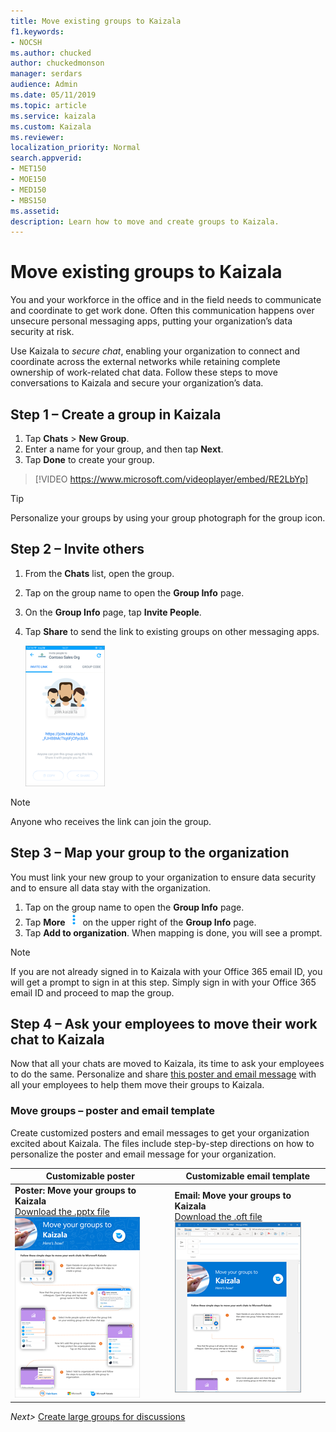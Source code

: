 ```yaml
---
title: Move existing groups to Kaizala 
f1.keywords:
- NOCSH
ms.author: chucked
author: chuckedmonson
manager: serdars
audience: Admin
ms.date: 05/11/2019
ms.topic: article
ms.service: kaizala
ms.custom: Kaizala
ms.reviewer: 
localization_priority: Normal
search.appverid:
- MET150
- MOE150
- MED150
- MBS150
ms.assetid: 
description: Learn how to move and create groups to Kaizala.
---
```


# Move existing groups to Kaizala 

You and your workforce in the office and in the field needs to communicate and coordinate to get work done. Often this communication happens over unsecure personal messaging apps, putting your organization’s data security at risk.
 
Use Kaizala to *secure chat*, enabling your organization to connect and coordinate across the external networks while retaining complete ownership of work-related chat data. Follow these steps to move conversations to Kaizala and secure your organization’s data.

## Step 1 – Create a group in Kaizala

1. Tap **Chats** > **New Group**.
2. Enter a name for your group, and then tap **Next**.
3. Tap **Done** to create your group.

> [!VIDEO https://www.microsoft.com/videoplayer/embed/RE2LbYp] 

> [!TIP]
> Personalize your groups by using your group photograph for the group icon.

## Step 2 – Invite others

1. From the **Chats** list, open the group.
2. Tap on the group name to open the **Group Info** page.
3. On the **Group Info** page, tap **Invite People**.
4. Tap **Share** to send the link to existing groups on other messaging apps.

   ![Screenshot of invitation to a group](media/invite-people.png)

> [!NOTE]
> Anyone who receives the link can join the group. 

## Step 3 – Map your group to the organization 

You must link your new group to your organization to ensure data security and to ensure all data stay with the organization.

1. Tap on the group name to open the **Group Info** page.
2. Tap **More** ![Screenshot of More icon](media/more-icon.png) on the upper right of the **Group Info** page.
3. Tap **Add to organization**. When mapping is done, you will see a prompt.

> [!NOTE]
> If you are not already signed in to Kaizala with your Office 365 email ID, you will get a prompt to sign in at this step. Simply sign in with your Office 365 email ID and proceed to map the group. 

## Step 4 – Ask your employees to move their work chat to Kaizala 

Now that all your chats are moved to Kaizala, its time to ask your employees to do the same. Personalize and share [this poster and email message](https://docs.microsoft.com/Office365/Kaizala/move-work-chats#move-groups--poster-and-email-template) with all your employees to help them move their groups to Kaizala.

### Move groups – poster and email template

Create customized posters and email messages to get your organization excited about Kaizala. The files include step-by-step directions on how to personalize the poster and email message for your organization.

|Customizable poster  |Customizable email template       |
|---------|---------|
|**Poster: Move your groups to Kaizala** <br>[Download the .pptx file](https://github.com/MicrosoftDocs/OfficeDocs-O365ITPro/raw/public/Office365-Kaizala/downloads/poster-move-groups-to-kaizala.pptx?raw=true)<br>![Screenshot of the Move your groups to Microsoft Kaizala poster.](media/poster-move-groups-to-kaizala-thumbnail.png)    |**Email: Move your groups to Kaizala** <br>[Download the .oft file](https://github.com/MicrosoftDocs/OfficeDocs-O365ITPro/raw/public/Office365-Kaizala/downloads/edm-move-groups-to-kaizala.oft?raw=true)<br>![Screenshot of the Move your groups to Kaizala email template.](media/edm-move-groups-to-kaizala-thumbnail.png)         |



*Next>* [Create large groups for discussions](create-discussion-groups.md)
